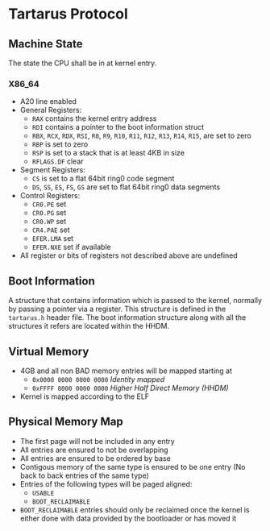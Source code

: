 # Tartarus Protocol

## Machine State
The state the CPU shall be in at kernel entry.
### X86_64
- A20 line enabled
- General Registers:
    - `RAX` contains the kernel entry address
    - `RDI` contains a pointer to the boot information struct
    - `RBX`, `RCX`, `RDX`, `RSI`, `R8`, `R9`, `R10`, `R11`, `R12`, `R13`, `R14`, `R15`, are set to zero
    - `RBP` is set to zero
    - `RSP` is set to a stack that is at least 4KB in size
    - `RFLAGS.DF` clear
- Segment Registers:
    - `CS` is set to a flat 64bit ring0 code segment
    - `DS`, `SS`, `ES`, `FS`, `GS` are set to flat 64bit ring0 data segments
- Control Registers:
    - `CR0.PE` set
    - `CR0.PG` set
    - `CR0.WP` set
    - `CR4.PAE` set
    - `EFER.LMA` set
    - `EFER.NXE` set if available
- All register or bits of registers not described above are undefined

## Boot Information
A structure that contains information which is passed to the kernel, normally by passing a pointer via a register. This structure is defined in the `tartarus.h` header file. The boot information structure along with all the structures it refers are located within the HHDM.
## Virtual Memory
- 4GB and all non BAD memory entries will be mapped starting at
    - `0x0000 0000 0000 0000` *Identity mapped*
    - `0xFFFF 8000 0000 0000` *Higher Half Direct Memory (HHDM)*
- Kernel is mapped according to the ELF

## Physical Memory Map
- The first page will not be included in any entry
- All entries are ensured to not be overlapping
- All entries are ensured to be ordered by base
- Contigous memory of the same type is ensured to be one entry (No back to back entries of the same type)
- Entries of the following types will be paged aligned:
    - `USABLE`
    - `BOOT_RECLAIMABLE`
- `BOOT_RECLAIMABLE` entries should only be reclaimed once the kernel is either done with data provided by the bootloader or has moved it